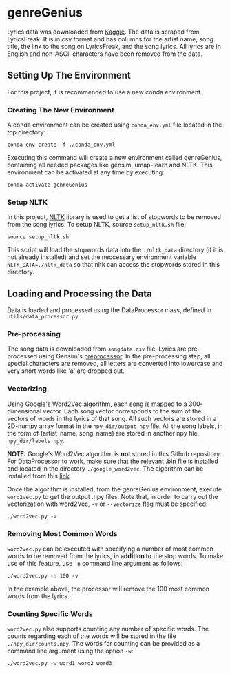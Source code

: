# genreGenius

Lyrics data was downloaded from [Kaggle](https://www.kaggle.com/mousehead/songlyrics/data). The data is scraped from LyricsFreak. It is in csv format and has columns for the artist name, song title, the link to the song on LyricsFreak, and the song lyrics. All lyrics are in English and non-ASCII characters have been removed from the data.

## Setting Up The Environment

For this project, it is recommended to use a new conda environment.  

### Creating The New Environment

A conda environment can be created using `conda_env.yml` file located in the top directory: 

```
conda env create -f ./conda_env.yml
``` 

Executing this command will create a new environment called genreGenius, containing all needed packages like gensim, umap-learn and NLTK. This environment can be activated at any time by executing:

```
conda activate genreGenius
``` 

### Setup NLTK 

In this project, [NLTK](https://www.nltk.org/) library is used to get a list of stopwords to be removed from the song lyrics. To setup NLTK, source `setup_nltk.sh` file:

```
source setup_nltk.sh
```

This script will load the stopwords data into the `./nltk_data` directory (if it is not already installed) and set the neccessary environment variable `NLTK_DATA=./nltk_data` so that nltk can access the stopwords stored in this directory.

## Loading and Processing the Data

Data is loaded and processed using the DataProcessor class, defined in `utils/data_processor.py`

### Pre-processing

The song data is downloaded from `songdata.csv` file. Lyrics are pre-processed using Gensim's [preprocessor](https://radimrehurek.com/gensim/utils.html#gensim.utils.simple_preprocess). In the pre-processing step, all special characters are removed, all letters are converted into lowercase and very short words like 'a' are dropped out. 

### Vectorizing

Using Google's Word2Vec algorithm, each song is mapped to a 300-dimensional vector. Each song vector corresponds to the sum of the vectors of words in the lyrics of that song. All such vectors are stored in a 2D-numpy array format in the `npy_dir/output.npy` file. All the song labels, in the form of (artist\_name, song\_name) are stored in another npy file, `npy_dir/labels.npy`.

**NOTE:** Google's Word2Vec algorithm is **not** stored in this Github repository. For DataProcessor to work, make sure that the relevant .bin file is installed and located in the directory `./google_word2vec`. The algorithm can be installed from this [link](https://drive.google.com/file/d/0B7XkCwpI5KDYNlNUTTlSS21pQmM/edit). 

Once the algorithm is installed, from the genreGenius environment, execute `word2vec.py` to get the output .npy files. Note that, in order to carry out the vectorization with word2Vec, `-v` or `--vectorize` flag must be specified:

```
./word2vec.py -v
```
### Removing Most Common Words

`word2vec.py` can be executed with specifying a number of most common words to be removed from the lyrics, **in addition to** the stop words. To make use of this feature, use `-n` command line argument as follows:

```
./word2vec.py -n 100 -v
```

In the example above, the processor will remove the 100 most common words from the lyrics.

### Counting Specific Words

`word2vec.py` also supports counting any number of specific words. The counts regarding each of the words will be stored in the file `./npy_dir/counts.npy`. The words for counting can be provided as a command line argument using the option `-w`:

```
./word2vec.py -w word1 word2 word3
```

